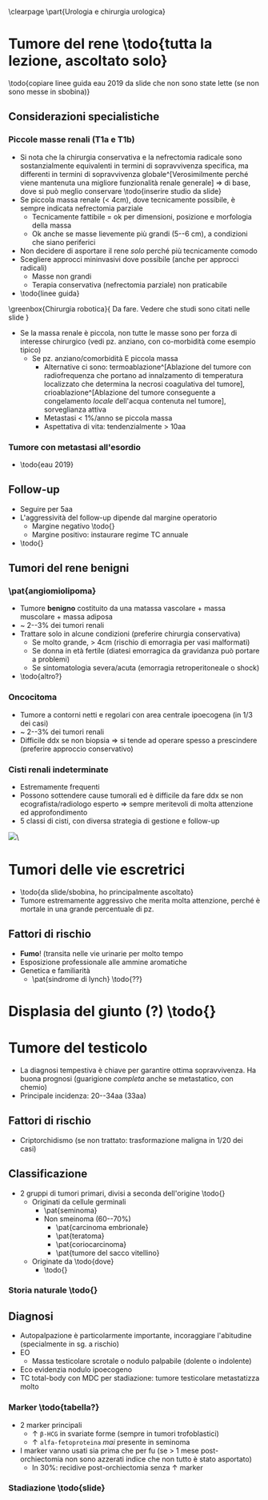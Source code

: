 \clearpage
\part{Urologia e chirurgia urologica}

# Tumore del rene \todo{tutta la lezione, ascoltato solo}

\todo{copiare linee guida eau 2019 da slide che non sono state lette (se non sono messe in sbobina)}

## Considerazioni specialistiche

### Piccole masse renali (T1a e T1b)
- Si nota che la chirurgia conservativa e la nefrectomia radicale sono sostanzialmente equivalenti in termini di sopravvivenza specifica, ma differenti in termini di sopravvivenza globale^[Verosimilmente perché viene mantenuta una migliore funzionalità renale generale] ⇒ di base, dove si può meglio conservare \todo{inserire studio da slide}
- Se piccola massa renale (< 4cm), dove tecnicamente possibile, è sempre indicata nefrectomia parziale
	- Tecnicamente fattibile = ok per dimensioni, posizione e morfologia della massa
	- Ok anche se masse lievemente più grandi (5--6 cm), a condizioni che siano periferici
- Non decidere di asportare il rene _solo_ perché più tecnicamente comodo
- Scegliere approcci mininvasivi dove possibile (anche per approcci radicali)
	- Masse non grandi
	- Terapia conservativa (nefrectomia parziale) non praticabile
- \todo{linee guida}

\greenbox{Chirurgia robotica}{
Da fare. Vedere che studi sono citati nelle slide
}


- Se la massa renale è piccola, non tutte le masse sono per forza di interesse chirurgico (vedi pz. anziano, con co-morbidità come esempio tipico)
	- Se pz. anziano/comorbidità E piccola massa
		- Alternative ci sono: termoablazione^[Ablazione del tumore con radiofrequenza che portano ad innalzamento di temperatura localizzato che determina la necrosi coagulativa del tumore], crioablazione^[Ablazione del tumore conseguente a congelamento _locale_ dell'acqua contenuta nel tumore], sorveglianza attiva
		- Metastasi < 1%/anno se piccola massa
		- Aspettativa di vita: tendenzialmente > 10aa


### Tumore con metastasi all'esordio
- \todo{eau 2019}


## Follow-up
- Seguire per 5aa
- L'aggressività del follow-up dipende dal margine operatorio
	- Margine negativo \todo{}
	- Margine positivo: instaurare regime TC annuale
- \todo{}

## Tumori del rene benigni

### \pat{angiomiolipoma}
- Tumore __benigno__ costituito da una matassa vascolare + massa muscolare + massa adiposa
- ~ 2--3% dei tumori renali
- Trattare solo in alcune condizioni (preferire chirurgia conservativa)
	- Se molto grande, > 4cm (rischio di emorragia per vasi malformati)
	- Se donna in età fertile (diatesi emorragica da gravidanza può portare a problemi)
	- Se sintomatologia severa/acuta (emorragia retroperitoneale o shock)
- \todo{altro?}

### Oncocitoma
- Tumore a contorni netti e regolari con area centrale ipoecogena (in 1/3 dei casi)
- ~ 2--3% dei tumori renali
- Difficile ddx se non biopsia ⇒ si tende ad operare spesso a prescindere (preferire approccio conservativo)

### Cisti renali indeterminate
- Estremamente frequenti
- Possono sottendere cause tumorali ed è difficile da fare ddx se non ecografista/radiologo esperto ⇒ sempre meritevoli di molta attenzione ed approfondimento
- 5 classi di cisti, con diversa strategia di gestione e follow-up

![](img/cisti-renali.png)\ 

# Tumori delle vie escretrici
- \todo{da slide/sbobina, ho principalmente ascoltato}
- Tumore estremamente aggressivo che merita molta attenzione, perché è mortale in una grande percentuale di pz.

## Fattori di rischio
- __Fumo__! (transita nelle vie urinarie per molto tempo
- Esposizione professionale alle ammine aromatiche
- Genetica e familiarità
	- \pat{sindrome di lynch} \todo{??}

# Displasia del giunto (?) \todo{}

# Tumore del testicolo
- La diagnosi tempestiva è chiave per garantire ottima sopravvivenza. Ha buona prognosi (guarigione _completa_ anche se metastatico, con chemio)
- Principale incidenza: 20--34aa (33aa)

## Fattori di rischio
- Criptorchidismo (se non trattato: trasformazione maligna in 1/20 dei casi)

## Classificazione
- 2 gruppi di tumori primari, divisi a seconda dell'origine \todo{}
	- Originati da cellule germinali
		- \pat{seminoma}
		- Non smeinoma (60--70%)
			- \pat{carcinoma embrionale}
			- \pat{teratoma}
			- \pat{coriocarcinoma}
			- \pat{tumore del sacco vitellino}
	- Originate da \todo{dove}
		- \todo{}

### Storia naturale \todo{}


## Diagnosi
- Autopalpazione è particolarmente importante, incoraggiare l'abitudine (specialmente in sg. a rischio)
- EO
	- Massa testicolare scrotale o nodulo palpabile (dolente o indolente)
- Eco evidenzia nodulo ipoecogeno
- TC total-body con MDC per stadiazione: tumore testicolare metastatizza molto

### Marker \todo{tabella?}
- 2 marker principali
	- ↑ `β-HCG` in svariate forme (sempre in tumori trofoblastici)
	- ↑ `alfa-fetoproteina` _mai_ presente in seminoma
- I marker vanno usati sia prima che per fu (se > 1 mese post-orchiectomia non sono azzerati indice che non tutto è stato asportato)
	- In 30%: recidive post-orchiectomia senza ↑ marker

### Stadiazione \todo{slide}
